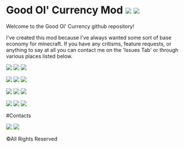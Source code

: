 # Good Ol' Currency Mod [![](http://cf.way2muchnoise.eu/full_254346_downloads.svg)](https://minecraft.curseforge.com/projects/good-ol-currency) [![](http://cf.way2muchnoise.eu/versions/MC%20Versions_254346_all.svg)](https://minecraft.curseforge.com/projects/good-ol-currency)
Welcome to the Good Ol' Currency github repository!

I've created this mod because I've always wanted some sort of base economy for minecraft. If you have any critisms, feature requests, or anything to say at all you can contact me on the 'Issues Tab' or through various places listed below.

[![](https://img.shields.io/badge/1.16.4-release-green.svg)](https://minecraft.curseforge.com/projects/good-ol-currency/files)
[![](https://img.shields.io/badge/Latest%20Version-ALPHA-red.svg)](https://minecraft.curseforge.com/projects/good-ol-currency/files)
[![](https://img.shields.io/badge/Supported-Fully-green.svg)](https://minecraft.curseforge.com/projects/good-ol-currency/files)

[![](https://img.shields.io/badge/1.12-release-green.svg)](https://minecraft.curseforge.com/projects/good-ol-currency/files)
[![](https://img.shields.io/badge/Latest%20Version-1.3.6-blue.svg)](https://minecraft.curseforge.com/projects/good-ol-currency/files)
[![](https://img.shields.io/badge/Unsupported-Closed-red.svg)](https://minecraft.curseforge.com/projects/good-ol-currency/files)

[![](https://img.shields.io/badge/1.11.2-release-green.svg)](https://minecraft.curseforge.com/projects/good-ol-currency/files)
[![](https://img.shields.io/badge/Latest%20Version-1.2.2-blue.svg)](https://minecraft.curseforge.com/projects/good-ol-currency/files)
[![](https://img.shields.io/badge/Unsupported-Closed-red.svg)](https://minecraft.curseforge.com/projects/good-ol-currency/files)

[![](https://img.shields.io/badge/1.10.2-release-green.svg)](https://minecraft.curseforge.com/projects/good-ol-currency/files)
[![](https://img.shields.io/badge/Latest%20Version-1.2.2-blue.svg)](https://minecraft.curseforge.com/projects/good-ol-currency/files)
[![](https://img.shields.io/badge/Unsupported-Closed-red.svg)](https://minecraft.curseforge.com/projects/good-ol-currency/files)

#Contacts

[![](https://img.shields.io/badge/Discord-Beardlessbrady%232909-7289DA.svg)](https://discord.gg/kSRXwZJ)
[![](https://img.shields.io/badge/Project-Trello-green.svg)](https://trello.com/b/TIjaFASH/currency)

©All Rights Reserved

